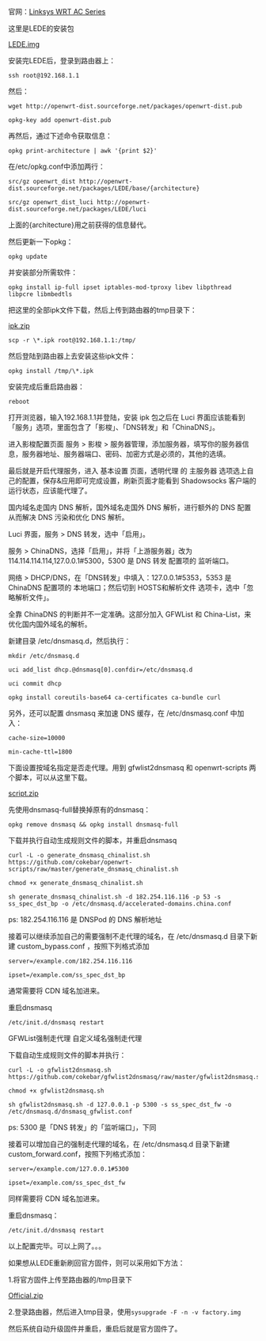 官网：[Linksys WRT AC Series](https://wiki.openwrt.org/toh/linksys/wrt1x00ac_series) 

这里是LEDE的安装包 

[LEDE.img](resources/B78AC15D5F9DE3B5E81D391D51226D9D.img)

安装完LEDE后，登录到路由器上：

`ssh root@192.168.1.1`

然后：

```shell
wget http://openwrt-dist.sourceforge.net/packages/openwrt-dist.pub

opkg-key add openwrt-dist.pub
```

再然后，通过下述命令获取信息：

`opkg print-architecture | awk '{print $2}'`

在/etc/opkg.conf中添加两行：

```shell
src/gz openwrt_dist http://openwrt-dist.sourceforge.net/packages/LEDE/base/{architecture}

src/gz openwrt_dist_luci http://openwrt-dist.sourceforge.net/packages/LEDE/luci
```

上面的{architecture}用之前获得的信息替代。 

然后更新一下opkg：

`opkg update`

并安装部分所需软件：

`opkg install ip-full ipset iptables-mod-tproxy libev libpthread libpcre libmbedtls`

把这里的全部ipk文件下载，然后上传到路由器的tmp目录下：

[ipk.zip](resources/2176BD7BA36ABE4768F666BF00BE580A.zip)

`scp -r \*.ipk root@192.168.1.1:/tmp/`

然后登陆到路由器上去安装这些ipk文件：

`opkg install /tmp/\*.ipk`

安装完成后重启路由器：

`reboot`

打开浏览器，输入192.168.1.1并登陆，安装 ipk 包之后在 Luci 界面应该能看到「服务」选项，里面包含了「影梭」、「DNS转发」和「ChinaDNS」。 

进入影梭配置页面 服务 \> 影梭 \> 服务器管理，添加服务器，填写你的服务器信息，服务器地址、服务器端口、密码、加密方式是必须的，其他的选填。 

最后就是开启代理服务，进入 基本设置 页面，透明代理 的 主服务器 选项选上自己的配置，保存&应用即可完成设置，刷新页面才能看到 Shadowsocks 客户端的运行状态，应该能代理了。 

国内域名走国内 DNS 解析，国外域名走国外 DNS 解析，进行额外的 DNS 配置从而解决 DNS 污染和优化 DNS 解析。 

Luci 界面，服务 \> DNS 转发，选中「启用」。 

服务 \> ChinaDNS，选择「启用」，并将「上游服务器」改为 114.114.114.114,127.0.0.1\#5300，5300 是 DNS 转发 配置项的 监听端口。 

网络 \> DHCP/DNS，在「DNS转发」中填入：127.0.0.1\#5353，5353 是 ChinaDNS 配置项的 本地端口；然后切到 HOSTS和解析文件 选项卡，选中「忽略解析文件」。 

全靠 ChinaDNS 的判断并不一定准确。这部分加入 GFWList 和 China-List，来优化国内国外域名的解析。 

新建目录 /etc/dnsmasq.d，然后执行：

```shell
mkdir /etc/dnsmasq.d

uci add_list dhcp.@dnsmasq[0].confdir=/etc/dnsmasq.d

uci commit dhcp

opkg install coreutils-base64 ca-certificates ca-bundle curl
```

另外，还可以配置 dnsmasq 来加速 DNS 缓存，在 /etc/dnsmasq.conf 中加入：

```
cache-size=10000

min-cache-ttl=1800
```

下面设置按域名指定是否走代理。用到 gfwlist2dnsmasq 和 openwrt-scripts 两个脚本，可以从这里下载。 

[script.zip](resources/F774109E44C3E630B14071B260058C6E.zip)

先使用dnsmasq-full替换掉原有的dnsmasq：

`opkg remove dnsmasq && opkg install dnsmasq-full`

下载并执行自动生成规则文件的脚本，并重启dnsmasq

```shell
curl -L -o generate_dnsmasq_chinalist.sh https://github.com/cokebar/openwrt-scripts/raw/master/generate_dnsmasq_chinalist.sh

chmod +x generate_dnsmasq_chinalist.sh

sh generate_dnsmasq_chinalist.sh -d 182.254.116.116 -p 53 -s ss_spec_dst_bp -o /etc/dnsmasq.d/accelerated-domains.china.conf
```

ps: 182.254.116.116 是 DNSPod 的 DNS 解析地址 

接着可以继续添加自己的需要强制不走代理的域名，在 /etc/dnsmasq.d 目录下新建 custom\_bypass.conf ，按照下列格式添加

```shell
server=/example.com/182.254.116.116

ipset=/example.com/ss_spec_dst_bp
```

通常需要将 CDN 域名加进来。 

重启dnsmasq

`/etc/init.d/dnsmasq restart`

GFWList强制走代理 自定义域名强制走代理 

下载自动生成规则文件的脚本并执行：

```shell
curl -L -o gfwlist2dnsmasq.sh https://github.com/cokebar/gfwlist2dnsmasq/raw/master/gfwlist2dnsmasq.sh

chmod +x gfwlist2dnsmasq.sh

sh gfwlist2dnsmasq.sh -d 127.0.0.1 -p 5300 -s ss_spec_dst_fw -o /etc/dnsmasq.d/dnsmasq_gfwlist.conf
```

ps: 5300 是「DNS 转发」的「监听端口」，下同 

接着可以增加自己的强制走代理的域名，在 /etc/dnsmasq.d 目录下新建 custom\_forward.conf，按照下列格式添加：

```
server=/example.com/127.0.0.1#5300

ipset=/example.com/ss_spec_dst_fw
```

同样需要将 CDN 域名加进来。 

重启dnsmasq：

`/etc/init.d/dnsmasq restart`

以上配置完毕。可以上网了。。。 

如果想从LEDE重新刷回官方固件，则可以采用如下方法： 

1.将官方固件上传至路由器的/tmp目录下 

[Official.zip](resources/EB3318357DCFFB9051AB8044D6DDB101.zip)

2.登录路由器，然后进入tmp目录，使用`sysupgrade -F -n -v factory.img `

然后系统自动升级固件并重启，重启后就是官方固件了。